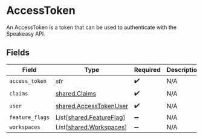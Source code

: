# AccessToken

An AccessToken is a token that can be used to authenticate with the Speakeasy API.


## Fields

| Field                                                            | Type                                                             | Required                                                         | Description                                                      |
| ---------------------------------------------------------------- | ---------------------------------------------------------------- | ---------------------------------------------------------------- | ---------------------------------------------------------------- |
| `access_token`                                                   | *str*                                                            | :heavy_check_mark:                                               | N/A                                                              |
| `claims`                                                         | [shared.Claims](../../models/shared/claims.md)                   | :heavy_check_mark:                                               | N/A                                                              |
| `user`                                                           | [shared.AccessTokenUser](../../models/shared/accesstokenuser.md) | :heavy_check_mark:                                               | N/A                                                              |
| `feature_flags`                                                  | List[[shared.FeatureFlag](../../models/shared/featureflag.md)]   | :heavy_minus_sign:                                               | N/A                                                              |
| `workspaces`                                                     | List[[shared.Workspaces](../../models/shared/workspaces.md)]     | :heavy_minus_sign:                                               | N/A                                                              |